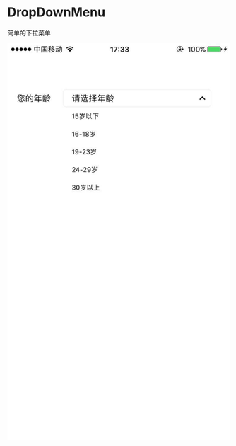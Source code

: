 # DropDownMenu
简单的下拉菜单

![image](https://github.com/lunanar/DropDownMenu/raw/master/dropDown_Screenshot.jpg)
